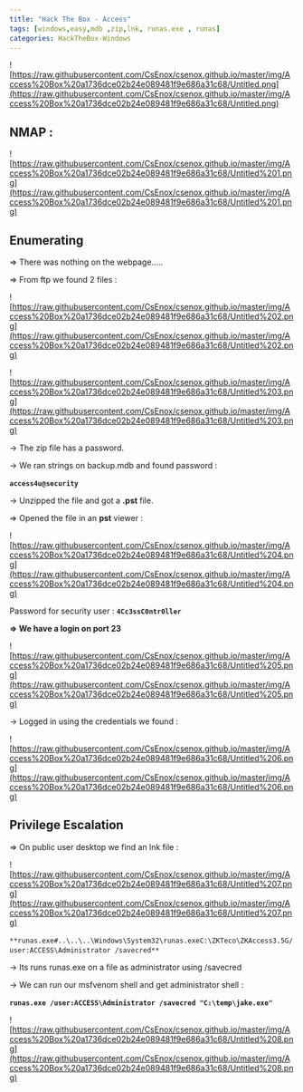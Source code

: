 ```yaml
---
title: "Hack The Box - Access"
tags: [windows,easy,mdb ,zip,lnk, runas.exe , runas]
categories: HackTheBox-Windows
---
```


![https://raw.githubusercontent.com/CsEnox/csenox.github.io/master/img/Access%20Box%20a1736dce02b24e089481f9e686a31c68/Untitled.png](https://raw.githubusercontent.com/CsEnox/csenox.github.io/master/img/Access%20Box%20a1736dce02b24e089481f9e686a31c68/Untitled.png)

## NMAP :

![https://raw.githubusercontent.com/CsEnox/csenox.github.io/master/img/Access%20Box%20a1736dce02b24e089481f9e686a31c68/Untitled%201.png](https://raw.githubusercontent.com/CsEnox/csenox.github.io/master/img/Access%20Box%20a1736dce02b24e089481f9e686a31c68/Untitled%201.png)

## Enumerating

⇒ There was nothing on the webpage.....

⇒ From ftp we found 2 files :

![https://raw.githubusercontent.com/CsEnox/csenox.github.io/master/img/Access%20Box%20a1736dce02b24e089481f9e686a31c68/Untitled%202.png](https://raw.githubusercontent.com/CsEnox/csenox.github.io/master/img/Access%20Box%20a1736dce02b24e089481f9e686a31c68/Untitled%202.png)

![https://raw.githubusercontent.com/CsEnox/csenox.github.io/master/img/Access%20Box%20a1736dce02b24e089481f9e686a31c68/Untitled%203.png](https://raw.githubusercontent.com/CsEnox/csenox.github.io/master/img/Access%20Box%20a1736dce02b24e089481f9e686a31c68/Untitled%203.png)

→ The zip file has a password.

→ We ran strings on backup.mdb and found password :

**`access4u@security`**

→ Unzipped the file and got a **.pst** file.

⇒ Opened the file in an **pst** viewer :

![https://raw.githubusercontent.com/CsEnox/csenox.github.io/master/img/Access%20Box%20a1736dce02b24e089481f9e686a31c68/Untitled%204.png](https://raw.githubusercontent.com/CsEnox/csenox.github.io/master/img/Access%20Box%20a1736dce02b24e089481f9e686a31c68/Untitled%204.png)

Password for security user : **`4Cc3ssC0ntr0ller`**

**⇒ We have a login on port 23**

![https://raw.githubusercontent.com/CsEnox/csenox.github.io/master/img/Access%20Box%20a1736dce02b24e089481f9e686a31c68/Untitled%205.png](https://raw.githubusercontent.com/CsEnox/csenox.github.io/master/img/Access%20Box%20a1736dce02b24e089481f9e686a31c68/Untitled%205.png)

→ Logged in using the credentials we found :

![https://raw.githubusercontent.com/CsEnox/csenox.github.io/master/img/Access%20Box%20a1736dce02b24e089481f9e686a31c68/Untitled%206.png](https://raw.githubusercontent.com/CsEnox/csenox.github.io/master/img/Access%20Box%20a1736dce02b24e089481f9e686a31c68/Untitled%206.png)

## Privilege Escalation

⇒ On public user desktop we find an lnk file :

![https://raw.githubusercontent.com/CsEnox/csenox.github.io/master/img/Access%20Box%20a1736dce02b24e089481f9e686a31c68/Untitled%207.png](https://raw.githubusercontent.com/CsEnox/csenox.github.io/master/img/Access%20Box%20a1736dce02b24e089481f9e686a31c68/Untitled%207.png)

`**runas.exe#..\..\..\Windows\System32\runas.exeC:\ZKTeco\ZKAccess3.5G/user:ACCESS\Administrator /savecred**`

→ Its runs runas.exe on a file as administrator using /savecred

→ We can run our msfvenom shell and get administrator shell :

**`runas.exe /user:ACCESS\Administrator /savecred "C:\temp\jake.exe"`**

![https://raw.githubusercontent.com/CsEnox/csenox.github.io/master/img/Access%20Box%20a1736dce02b24e089481f9e686a31c68/Untitled%208.png](https://raw.githubusercontent.com/CsEnox/csenox.github.io/master/img/Access%20Box%20a1736dce02b24e089481f9e686a31c68/Untitled%208.png)

